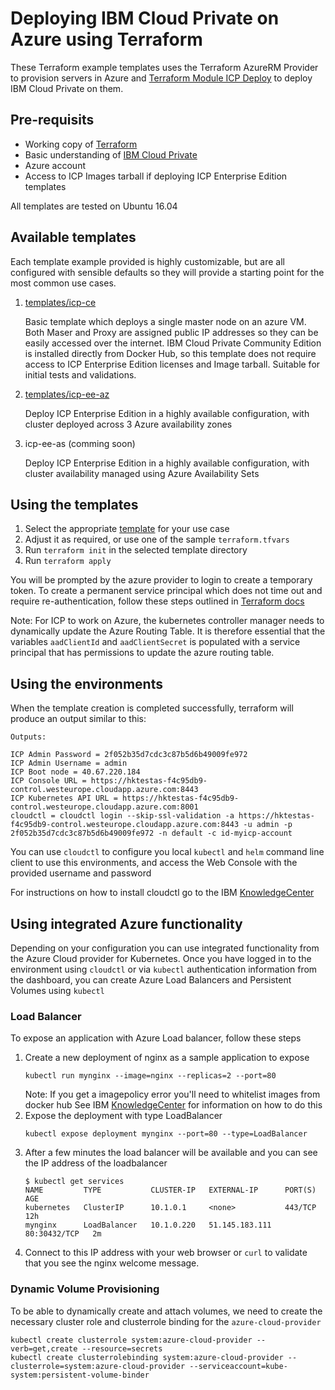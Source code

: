 # Deploying IBM Cloud Private on Azure using Terraform

These Terraform example templates uses the Terraform AzureRM Provider to provision servers in Azure and [Terraform Module ICP Deploy](https://github.com/ibm-cloud-architecture/terraform-module-icp-deploy) to deploy IBM Cloud Private on them.


## Pre-requisits
- Working copy of [Terraform](https://www.terraform.io/intro/getting-started/install.html)
- Basic understanding of [IBM Cloud Private](https://www.ibm.com/cloud/private)
- Azure account
- Access to ICP Images tarball if deploying ICP Enterprise Edition templates

All templates are tested on Ubuntu 16.04


## Available templates

Each template example provided is highly customizable, but are all configured with sensible defaults so they will provide a starting point for the most common use cases.

1. [templates/icp-ce](templates/icp-ce)

   Basic template which deploys a single master node on an azure VM. Both Maser and Proxy are assigned public IP addresses so they can be easily accessed over the internet. IBM Cloud Private Community Edition is installed directly from Docker Hub, so this template does not require access to ICP Enterprise Edition licenses and Image tarball.
   Suitable for initial tests and validations.

2. [templates/icp-ee-az](templates/icp-ee-az)

    Deploy ICP Enterprise Edition in a highly available configuration, with cluster deployed across 3 Azure availability zones

3. icp-ee-as (comming soon)

    Deploy ICP Enterprise Edition in a highly available configuration, with cluster availability managed using Azure Availability Sets

## Using the templates

1. Select the appropriate [template](templates/) for your use case
2. Adjust it as required, or use one of the sample `terraform.tfvars`
3. Run `terraform init` in the selected template directory
4. Run `terraform apply`

You will be prompted by the azure provider to login to create a temporary token. To create a permanent service principal which does not time out and require re-authentication, follow these steps outlined in [Terraform docs](https://www.terraform.io/docs/providers/azurerm/authenticating_via_service_principal.html)

Note: For ICP to work on Azure, the kubernetes controller manager needs to dynamically update the Azure Routing Table. It is therefore essential that the variables `aadClientId` and `aadClientSecret` is populated with a service principal that has permissions to update the azure routing table.


## Using the environments

When the template creation is completed successfully, terraform will produce an output similar to this:
```
Outputs:

ICP Admin Password = 2f052b35d7cdc3c87b5d6b49009fe972
ICP Admin Username = admin
ICP Boot node = 40.67.220.184
ICP Console URL = https://hktestas-f4c95db9-control.westeurope.cloudapp.azure.com:8443
ICP Kubernetes API URL = https://hktestas-f4c95db9-control.westeurope.cloudapp.azure.com:8001
cloudctl = cloudctl login --skip-ssl-validation -a https://hktestas-f4c95db9-control.westeurope.cloudapp.azure.com:8443 -u admin -p 2f052b35d7cdc3c87b5d6b49009fe972 -n default -c id-myicp-account
```

You can use `cloudctl` to configure you local `kubectl` and `helm` command line client to use this environments, and access the Web Console with the provided username and password

For instructions on how to install cloudctl go to the IBM [KnowledgeCenter](https://www.ibm.com/support/knowledgecenter/SSBS6K_3.1.1/manage_cluster/install_cli.html)

## Using integrated Azure functionality

Depending on your configuration you can use integrated functionality from the Azure Cloud provider for Kubernetes.
Once you have logged in to the environment using `cloudctl` or via `kubectl` authentication information from the dashboard, you can create Azure Load Balancers and Persistent Volumes using `kubectl`

### Load Balancer


To expose an application with Azure Load balancer, follow these steps

1. Create a new deployment of nginx as a sample application to expose
   ```
   kubectl run mynginx --image=nginx --replicas=2 --port=80
   ```
   Note: If you get a imagepolicy error you'll need to whitelist images from docker hub
   See IBM [KnowledgeCenter](https://www.ibm.com/support/knowledgecenter/SSBS6K_3.1.1/manage_images/image_security.html) for information on how to do this
2. Expose the deployment with type LoadBalancer
    ```
    kubectl expose deployment mynginx --port=80 --type=LoadBalancer
    ```
4. After a few minutes the load balancer will be available and you can see the IP address of the loadbalancer
    ```
    $ kubectl get services
    NAME         TYPE           CLUSTER-IP   EXTERNAL-IP      PORT(S)        AGE
    kubernetes   ClusterIP      10.1.0.1     <none>           443/TCP        12h
    mynginx      LoadBalancer   10.1.0.220   51.145.183.111   80:30432/TCP   2m
    ```
5. Connect to this IP address with your web browser or `curl` to validate that you see the nginx welcome message.


### Dynamic Volume Provisioning

To be able to dynamically create and attach volumes, we need to create the necessary cluster role and clusterrole binding for the `azure-cloud-provider`

```
kubectl create clusterrole system:azure-cloud-provider --verb=get,create --resource=secrets
kubectl create clusterrolebinding system:azure-cloud-provider --clusterrole=system:azure-cloud-provider --serviceaccount=kube-system:persistent-volume-binder
```
